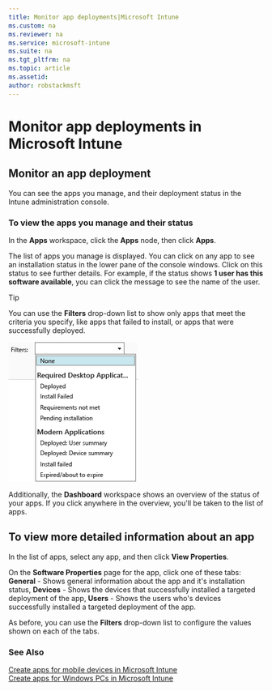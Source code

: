 ```yaml
---
title: Monitor app deployments|Microsoft Intune
ms.custom: na
ms.reviewer: na
ms.service: microsoft-intune
ms.suite: na
ms.tgt_pltfrm: na
ms.topic: article
ms.assetid: 
author: robstackmsft
---
```


# Monitor app deployments in Microsoft Intune

## Monitor an app deployment
You can see the apps you manage, and their deployment status in the Intune administration console.

### To view the apps you manage and their status
In the **Apps** workspace, click the **Apps** node, then click **Apps**.

The list of apps you manage is displayed. You can click on any app to see an installation status in the lower pane of the console windows. Click on this status to see further details. For example, if the status shows **1 user has this software available**, you can click the message to see the name of the user.

> [!TIP]
> You can use the **Filters** drop-down list to show only apps that meet the criteria you specify, like apps that failed to install, or apps that were successfully deployed.
> 
> ![](./media/App-filters.png)

Additionally, the **Dashboard** workspace shows an overview of the status of your apps. If you click anywhere in the overview, you'll be taken to the list of apps.

## To view more detailed information about an app
In the list of apps, select any app, and then click **View Properties**.

On the **Software Properties** page for the app, click one of these tabs: **General** - Shows general information about the app and it's installation status, **Devices** - Shows the devices that successfully installed a targeted deployment of the app, **Users** - Shows the users who's devices successfully installed a targeted deployment of the app.

As before, you can use the **Filters** drop-down list to configure the values shown on each of the tabs.

### See Also
[Create apps for mobile devices in Microsoft Intune](create-apps-for-mobile-devices-in-microsoft-intune.md)<br>
[Create apps for Windows PCs in Microsoft Intune](create-apps-for-windows-pcs-in-microsoft-intune.md)

